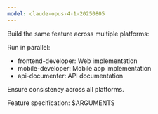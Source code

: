```yaml
---
model: claude-opus-4-1-20250805
---
```


Build the same feature across multiple platforms:

Run in parallel:

- frontend-developer: Web implementation
- mobile-developer: Mobile app implementation
- api-documenter: API documentation

Ensure consistency across all platforms.

Feature specification: $ARGUMENTS
